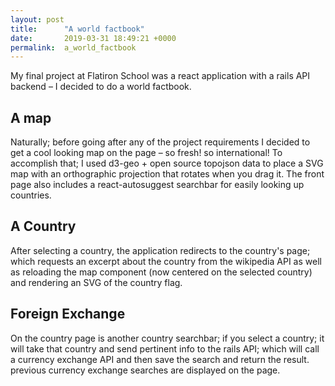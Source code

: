 ```yaml
---
layout: post
title:      "A world factbook"
date:       2019-03-31 18:49:21 +0000
permalink:  a_world_factbook
---
```



My final project at Flatiron School was a react application with a rails API backend – I decided to do a world factbook.

## A map

Naturally; before going after any of the project requirements I decided to get a cool looking map on the page – so fresh! so international! To accomplish that; I used d3-geo + open source topojson data to place a SVG map with an orthographic projection that rotates when you drag it. The front page also includes a react-autosuggest searchbar for easily looking up countries.

## A Country

After selecting a country, the application redirects to the country's page; which requests an excerpt about the country from the wikipedia API as well as reloading the map component (now centered on the selected country) and rendering an SVG of the country flag.

## Foreign Exchange

On the country page is another country searchbar; if you select a country; it will take that country and send pertinent info to the rails API; which will call a currency exchange API and then save the search and return the result. previous currency exchange searches are displayed on the page.
